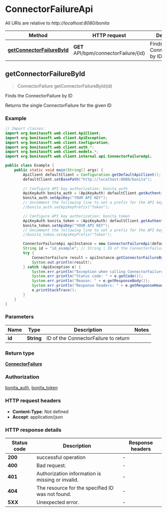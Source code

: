 # ConnectorFailureApi

All URIs are relative to *http://localhost:8080/bonita*

Method | HTTP request | Description
------------- | ------------- | -------------
[**getConnectorFailureById**](ConnectorFailureApi.md#getConnectorFailureById) | **GET** API/bpm/connectorFailure/{id} | Finds the ConnectorFailure by ID



## getConnectorFailureById

> ConnectorFailure getConnectorFailureById(id)

Finds the ConnectorFailure by ID

Returns the single ConnectorFailure for the given ID 

### Example

```java
// Import classes:
import org.bonitasoft.web.client.ApiClient;
import org.bonitasoft.web.client.ApiException;
import org.bonitasoft.web.client.Configuration;
import org.bonitasoft.web.client.auth.*;
import org.bonitasoft.web.client.models.*;
import org.bonitasoft.web.client.internal.api.ConnectorFailureApi;

public class Example {
    public static void main(String[] args) {
        ApiClient defaultClient = Configuration.getDefaultApiClient();
        defaultClient.setBasePath("http://localhost:8080/bonita");
        
        // Configure API key authorization: bonita_auth
        ApiKeyAuth bonita_auth = (ApiKeyAuth) defaultClient.getAuthentication("bonita_auth");
        bonita_auth.setApiKey("YOUR API KEY");
        // Uncomment the following line to set a prefix for the API key, e.g. "Token" (defaults to null)
        //bonita_auth.setApiKeyPrefix("Token");

        // Configure API key authorization: bonita_token
        ApiKeyAuth bonita_token = (ApiKeyAuth) defaultClient.getAuthentication("bonita_token");
        bonita_token.setApiKey("YOUR API KEY");
        // Uncomment the following line to set a prefix for the API key, e.g. "Token" (defaults to null)
        //bonita_token.setApiKeyPrefix("Token");

        ConnectorFailureApi apiInstance = new ConnectorFailureApi(defaultClient);
        String id = "id_example"; // String | ID of the ConnectorFailure to return
        try {
            ConnectorFailure result = apiInstance.getConnectorFailureById(id);
            System.out.println(result);
        } catch (ApiException e) {
            System.err.println("Exception when calling ConnectorFailureApi#getConnectorFailureById");
            System.err.println("Status code: " + e.getCode());
            System.err.println("Reason: " + e.getResponseBody());
            System.err.println("Response headers: " + e.getResponseHeaders());
            e.printStackTrace();
        }
    }
}
```

### Parameters


Name | Type | Description  | Notes
------------- | ------------- | ------------- | -------------
 **id** | **String**| ID of the ConnectorFailure to return |

### Return type

[**ConnectorFailure**](ConnectorFailure.md)

### Authorization

[bonita_auth](../README.md#bonita_auth), [bonita_token](../README.md#bonita_token)

### HTTP request headers

- **Content-Type**: Not defined
- **Accept**: application/json

### HTTP response details
| Status code | Description | Response headers |
|-------------|-------------|------------------|
| **200** | successful operation |  -  |
| **400** | Bad request. |  -  |
| **401** | Authorization information is missing or invalid. |  -  |
| **404** | The resource for the specified ID was not found. |  -  |
| **5XX** | Unexpected error. |  -  |

